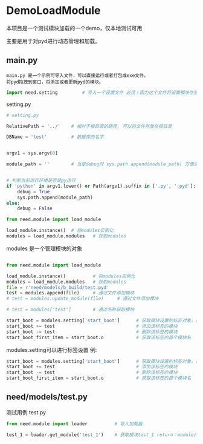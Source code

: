 # DemoLoadModule

本项目是一个测试模块加载的一个demo，仅本地测试可用

主要是用于对pyd进行动态管理和加载。

## main.py

    main.py 是一个示例可导入文件，可以直接运行或者打包成exe文件。
    将pyd拖拽到窗口，将添加或者更新pyd的模块。

```python
import need.setting         # 导入一个设置文件 必须！因为这个文件将设置模块存放位置和sqlite.db存放位置

```
setting.py

```python
# setting.py

RelativePath = '../'    # 相对于根目录的路径, 可以将文件存放在根目录

DBName = 'test'         # 数据库的名字


argv1 = sys.argv[0]

module_path = ''        # 当是debug时 sys.path.append(module_path) 方便调用


# 判断当前运行环境是否是py运行
if 'python' in argv1.lower() or Path(argv1).suffix in ['.py', '.pyd']:
    debug = True
    sys.path.append(module_path)
else:
    debug = False

```

```python
from need.module import load_module

load_module.instance()  # 将modules实例化
modules = load_module.modules   # 获取modules
```

modules 是一个管理模块的对象
```python

from need.module import load_module

load_module.instance()          # 将modules实例化
modules = load_module.modules   # 获取modules
file = r'need/models/b_build/test.pyd'
test = modules.append(file)     # 通过文件添加模块
# test = modules.update_module(file)     # 通过文件添加模块

# test = modules['test']        # 通过名称获取模块

start_boot = modules.setting['start_boot']      # 获取模块设置的标签对象，存放模块名称
start_boot += test                              # 添加该标签的模块
start_boot -= test                              # 删除该标签的模块
start_boot_first_item = start_boot.o            # 获取该标签的首个模块名

```

modules.setting可以进行标签设置
例: 
```python
start_boot = modules.setting['start_boot']      # 获取模块设置的标签对象，存放模块名称
start_boot += test                              # 添加该标签的模块
start_boot -= test                              # 删除该标签的模块
start_boot_first_item = start_boot.o            # 获取该标签的首个模块名
```

## need/models/test.py

测试用例 test.py
```python
from need.module import loader          # 导入加载器

test_1 = loader.get_module('test_1')    # 获取模块test_1 return：module/None

```
    
    
    

